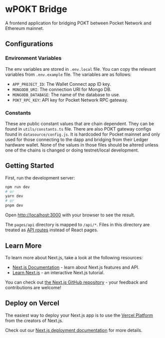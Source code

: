 # wPOKT Bridge
A frontend application for bridging POKT between Pocket Network and Ethereum mainnet.

## Configurations
### Environment Variables
The env variables are stored in `.env.local` file. You can copy the relevant variables from `.env.example` file. The variables are as follows:
- `APP_PROJECT_ID`: The Wallet Connect app ID key.
- `MONGODB_URI`: The connection URI for Mongo DB.
- `MONGODB_DATABASE`: The name of the database to use.
- `POKT_RPC_KEY`: API key for Pocket Network RPC gateway.

### Constants
These are public constant values that are chain dependent. They can be found in `utils/constants.ts` file. There are also POKT gateway configs found in `datasource/config.js`. It is hardcoded for Pocket mainnet and only used for those connecting to the dapp and bridging from their Ledger hardware wallet. None of the values in those files should be altered unless one of the chains is changed or doing testnet/local development.

## Getting Started

First, run the development server:

```bash
npm run dev
# or
yarn dev
# or
pnpm dev
```

Open [http://localhost:3000](http://localhost:3000) with your browser to see the result.

The `pages/api` directory is mapped to `/api/*`. Files in this directory are treated as [API routes](https://nextjs.org/docs/api-routes/introduction) instead of React pages.

## Learn More

To learn more about Next.js, take a look at the following resources:

- [Next.js Documentation](https://nextjs.org/docs) - learn about Next.js features and API.
- [Learn Next.js](https://nextjs.org/learn) - an interactive Next.js tutorial.

You can check out [the Next.js GitHub repository](https://github.com/vercel/next.js/) - your feedback and contributions are welcome!

## Deploy on Vercel

The easiest way to deploy your Next.js app is to use the [Vercel Platform](https://vercel.com/new?utm_medium=default-template&filter=next.js&utm_source=create-next-app&utm_campaign=create-next-app-readme) from the creators of Next.js.

Check out our [Next.js deployment documentation](https://nextjs.org/docs/deployment) for more details.
